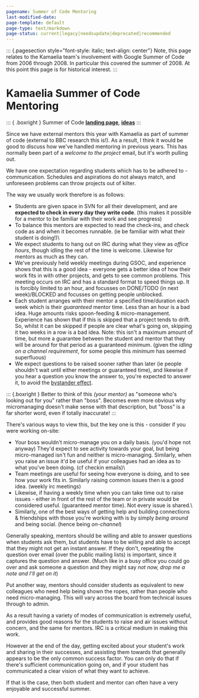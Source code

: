 ```yaml
---
pagename: Summer of Code Mentoring
last-modified-date: 
page-template: default
page-type: text/markdown
page-status: current|legacy|needsupdate|deprecated|recommended
---
```

::: {.pagesection style="font-style: italic; text-align: center"}
Note, this page relates to the Kamaelia team\'s involvement with Google
Summer of Code from 2006 through 2008.  In particular this covered the
summer of 2008.  At this point this page is for historical interest.
:::

Kamaelia Summer of Code Mentoring 
=================================

::: { .boxright }
Summer of Code **[landing page](/SummerOfCode.html)**,
**[ideas](/SummerOfCode2008.html)**
:::

Since we have external mentors this year with Kamaelia as part of summer
of code (external to BBC research this is!). As a result, I think it
would be good to discuss how we\'ve handled mentoring in previous years.
This has normally been part of a *welcome to the project* email, but
it\'s worth pulling out.

We have one expectation regarding students which has to be adhered to -
communication.  Schedules and aspirations do not always match, and
unforeseen problems can throw projects out of kilter.

The way we usually work therefore is as follows:

-   Students are given space in SVN for all their development, and are
    **expected to check in every day they write code**. (this makes it
    possible for a mentor to be familiar with their work and see
    progress)
-   To balance this mentors are expected to read the check-ins, and
    check code as and when it becomes runnable. (ie be familiar with
    what their student is doing!)\
-   We expect students to hang out on IRC during what they view as
    *office hours*, though idling the rest of the time is welcome.
    Likewise for mentors as much as they can.
-   We\'ve previously held weekly meetings during GSOC, and experience
    shows that this is a good idea - everyone gets a better idea of how
    their work fits in with other projects, and gets to see common
    problems. This meeting occurs on IRC and has a standard format to
    speed things up. It is forcibly limited to an hour, and focusses on
    DONE/TODO (in next week)/BLOCKED and focusses on getting people
    unblocked.
-   Each student arranges with their mentor a specified time/duration
    each week which is their *guaranteed* mentor time. Less than an hour
    is a bad idea. Huge amounts risks spoon-feeding & micro-management.
    Experience has shown that if this is skipped that a project tends to
    drift. So, whilst it can be skipped if people are clear what\'s
    going on, skipping it two weeks in a row is a bad idea. Note: this
    isn\'t a maximum amount of time, but more a guarantee between the
    student and mentor that they will be around for that period as a
    guaranteed minimum. (given the *idling on a channel requirement*,
    for some people this *minimum* has seemed superfluous)
-   We expect questions to be raised sooner rather than later (ie people
    shouldn\'t wait until either meetings or guaranteed time), and
    likewise if you hear a question you know the answer to, you\'re
    expected to answer it, to avoid the [bystander effect](http://en.wikipedia.org/wiki/Bystander_effect).

::: {.boxright }
Better to think of this *(your mentor)* as \"someone who\'s looking out for you\" rather
than \"boss\". Becomes even more obvious why micromanaging doesn\'t make
sense with that description, but \"boss\" is a far shorter word, even if
totally inaccurate!
:::

There\'s various ways to view this, but the key one is this - consider
if you were working on-site:

-   Your boss wouldn\'t micro-manage you on a daily basis. (you\'d hope
    not anyway) They\'d expect to see activity towards your goal, but
    being micro-managed isn\'t fun and neither is micro-managing.
    Similarly, when you raise an issue it\'d be useful if your
    colleagues had an idea as to what you\'ve been doing. (cf checkin
    emails)\
-   Team meetings are useful for seeing how everyone is doing, and to
    see how your work fits in. Similarly raising common issues then is a
    good idea. (weekly irc meetings)
-   Likewise, if having a weekly time when you can take time out to
    raise issues - either in front of the rest of the team or in private
    would be considered useful. (guaranteed mentor time). Not every
    issue is shared.\
-   Similarly, one of the best ways of getting help and building
    connections & friendships with those you\'re working with is by
    simply *being around* and being social. (hence being *on-channel*)

Generally speaking, mentors should be willing and able to answer
questions when students ask them, but students have to be willing and
able to accept that they might not get an instant answer. If they
don\'t, repeating the question over email (over the public mailing
lists) is important, since it captures the question and answer. (Much
like in a busy office you could go over and ask someone a question and
they might say *not now, drop me a note and I\'ll get on it*)

Put another way, mentors should consider students as equivalent to new
colleagues who need help being shown the ropes, rather than people who
need micro-managing. This will vary across the board from technical
issues through to admin.

As a result having a variety of modes of communication is extremely
useful, and provides good reasons for the students to raise and air
issues without concern, and the same for mentors. IRC is a critical
medium in making this work.

However at the end of the day, getting excited about your student\'s
work and sharing in their successes, and assisting them towards that
generally appears to be the only common success factor. You can only do
that if there\'s sufficient communication going on, and if your student
has communicated a clear vision of what they want to achieve.

If that is the case, then both student and mentor can often have a very
enjoyable and successful summer.
